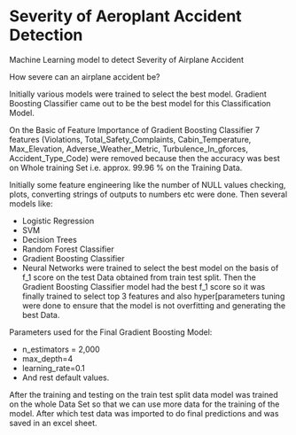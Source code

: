 # Severity of Aeroplant Accident Detection
Machine Learning model to detect Severity of Airplane Accident 


How severe can an airplane accident be?




Initially various models were trained to select the best model. Gradient Boosting Classifier came out to be the best model for this Classification Model. 


On the Basic of Feature Importance of Gradient Boosting Classifier 7 features (Violations, Total_Safety_Complaints, Cabin_Temperature, Max_Elevation, Adverse_Weather_Metric, Turbulence_In_gforces, Accident_Type_Code) were removed because then the accuracy was best on Whole training Set i.e. approx. 99.96 % on the Training Data.


Initially some feature engineering like the number of NULL values checking, plots,  converting strings of outputs to numbers etc were done. Then several models like:
* Logistic Regression
* SVM
* Decision Trees 
* Random Forest Classifier
* Gradient Boosting Classifier
* Neural Networks
were trained to select the best model on the basis of f_1 score on the test Data obtained from train test split. Then the Gradient Boosting Classifier model had the best f_1 score so it was finally trained to select top 3 features and also hyper[parameters tuning were done to ensure that the model is not overfitting and generating the best Data.


Parameters used for the Final Gradient Boosting Model:
* n_estimators = 2,000
* max_depth=4
* learning_rate=0.1 
* And rest default values.


After the training and testing on the train test split data model was trained on the whole Data Set so that we can use more data for the training of the model. After which test data was imported to do final predictions and was saved in an excel sheet.
